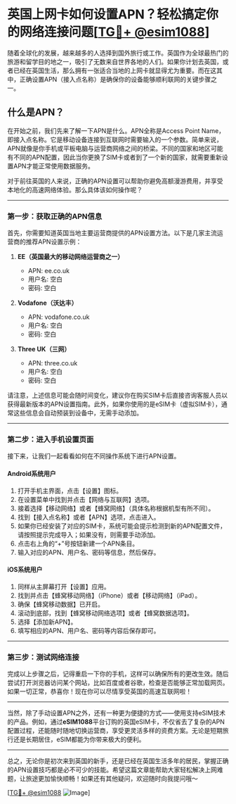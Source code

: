 # 英国上网卡如何设置APN？轻松搞定你的网络连接问题[[TG💪+ @esim1088](https://t.me/s/esim1088)]

随着全球化的发展，越来越多的人选择到国外旅行或工作。英国作为全球最热门的旅游和留学目的地之一，吸引了无数来自世界各地的人们。如果你计划去英国，或者已经在英国生活，那么拥有一张适合当地的上网卡就显得尤为重要。而在这其中，正确设置APN（接入点名称）是确保你的设备能够顺利联网的关键步骤之一。

## 什么是APN？

在开始之前，我们先来了解一下APN是什么。APN全称是Access Point Name，即接入点名称。它是移动设备连接到互联网时需要输入的一个参数。简单来说，APN就像是你手机或平板电脑与运营商网络之间的桥梁。不同的国家和地区可能有不同的APN配置，因此当你更换了SIM卡或者到了一个新的国家，就需要重新设置APN才能正常使用数据服务。

对于前往英国的人来说，正确的APN设置可以帮助你避免高额漫游费用，并享受本地化的高速网络体验。那么具体该如何操作呢？

---

### **第一步：获取正确的APN信息**

首先，你需要知道英国当地主要运营商提供的APN设置方法。以下是几家主流运营商的推荐APN设置示例：

1. **EE（英国最大的移动网络运营商之一）**
   - APN: ee.co.uk
   - 用户名: 空白
   - 密码: 空白

2. **Vodafone（沃达丰）**
   - APN: vodafone.co.uk
   - 用户名: 空白
   - 密码: 空白

3. **Three UK（三网）**
   - APN: three.co.uk
   - 用户名: 空白
   - 密码: 空白

请注意，上述信息可能会随时间变化，建议你在购买SIM卡后直接咨询客服人员以获得最新版本的APN设置指南。此外，如果你使用的是eSIM卡（虚拟SIM卡），通常这些信息会自动预装到设备中，无需手动添加。

---

### **第二步：进入手机设置页面**

接下来，让我们一起看看如何在不同操作系统下进行APN设置。

#### Android系统用户

1. 打开手机主界面，点击【设置】图标。
2. 在设置菜单中找到并点击【网络与互联网】选项。
3. 接着选择【移动网络】或者【蜂窝网络】（具体名称根据机型有所不同）。
4. 找到【接入点名称】或者【APN】选项，点击进入。
5. 如果你已经安装了对应的SIM卡，系统可能会提示检测到新的APN配置文件，请按照提示完成导入；如果没有，则需要手动添加。
6. 点击右上角的“+”号按钮新建一个APN条目。
7. 输入对应的APN、用户名、密码等信息，然后保存。

#### iOS系统用户

1. 同样从主屏幕打开【设置】应用。
2. 找到并点击【蜂窝移动网络】（iPhone）或者【移动网络】（iPad）。
3. 确保【蜂窝移动数据】已开启。
4. 滚动到底部，找到【蜂窝移动网络选项】或者【蜂窝数据选项】。
5. 选择【添加新APN】。
6. 填写相应的APN、用户名、密码等内容后保存即可。

---

### **第三步：测试网络连接**

完成以上步骤之后，记得重启一下你的手机，这样可以确保所有的更改生效。随后尝试打开浏览器访问某个网站，比如百度或者谷歌，检查是否能够正常加载网页。如果一切正常，恭喜你！现在你可以尽情享受英国的高速互联网啦！

---

当然，除了手动设置APN之外，还有一种更为便捷的方式——使用支持eSIM技术的产品。例如，通过**eSIM1088**平台订购的英国eSIM卡，不仅省去了复杂的APN配置过程，还能随时随地切换运营商，享受更灵活多样的资费方案。无论是短期旅行还是长期居住，eSIM都能为你带来极大的便利。

---

总之，无论你是初次来到英国的新手，还是已经在英国生活多年的居民，掌握正确的APN设置技巧都是必不可少的技能。希望这篇文章能帮助大家轻松解决上网难题，让旅途更加愉快顺畅！如果还有其他疑问，欢迎随时向我提问哦～

[[TG💪+ @esim1088](https://t.me/s/esim1088) ![Image](https://i.postimg.cc/4NQfJmqS/Snipaste-2025-05-13-00-14-12.png)]